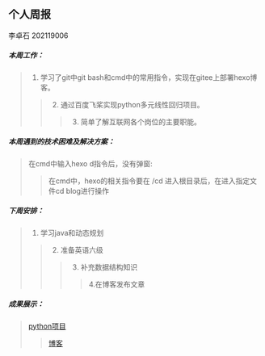 ## 个人周报

李卓石 202119006

##### 本周工作：

>1. 学习了git中git bash和cmd中的常用指令，实现在gitee上部署hexo博客。
>>2. 通过百度飞桨实现python多元线性回归项目。
>>>3. 简单了解互联网各个岗位的主要职能。

##### 本周遇到的技术困难及解决方案：

>在cmd中输入hexo d指令后，没有弹窗:
>>在cmd中，hexo的相关指令要在 /cd 进入根目录后，在进入指定文件cd blog进行操作

##### 下周安排：

>1. 学习java和动态规划
>>2. 准备英语六级
>>>3. 补充数据结构知识
>>>>4.在博客发布文章

##### 成果展示：
>[python项目](https://gitee.com/Zhuoshi--Li/Project-for-homework4)
>>[博客](https://zhuoshi--li.gitee.io/stone-water)



